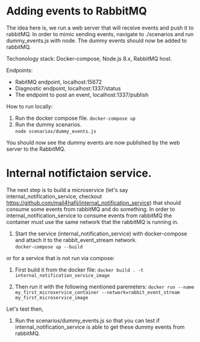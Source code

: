 # Adding events to RabbitMQ 
The idea here is, we run a web server that will receive events and push it to rabbitMQ.
In order to mimic sending events, navigate to ./scenarios and run dummy_events.js with node.
The dummy events should now be added to rabbitMQ. 

Techonology stack: Docker-compose, Node.js 8.x, RabbitMQ host.

Endpoints:
  - RabitMQ endpoint, localhost:15672
  - Diagnostic endpoint, localhost:1337/status 
  - The endpoint to post an event, localhost:1337/publish
  
How to run locally:
1. Run the docker compose file.
``` docker-compose up ```  
2. Run the dummy scenarios.  
``` node scenarios/dummy_events.js ```  

You should now see the dummy events are now published by the web server to the RabbitMQ.

# Internal notifictaion service.
The next step is to build a microservice (let's say internal_notification_service, checkout https://github.com/mail4hafij/internal_notification_service) that should consume some events from rabbitMQ and do something. In order to internal_notification_service to consume events from rabbitMQ the container must use the same network that the rabbitMQ is running in.

1. Start the service (internal_notification_service) with docker-compose and attach it to the rabbit_event_stream network.  
``` docker-compose up --build ```   

or for a service that is not run via compose:  

1. First build it from the docker file: 
``` docker build . -t internal_notification_service_image ```  

2. Then run it with the following mentioned paremeters:
``` docker run --name my_first_microservice_container --network=rabbit_event_stream my_first_microservice_image ``` 

Let's test then,
1. Run the scenarios/dummy_events.js so that you can test if internal_notification_service is able to get these dummy events from rabbitMQ.
